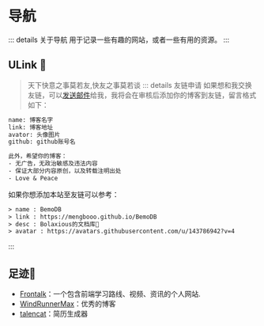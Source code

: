 <script setup>
import { VPTeamMembers } from 'vitepress/theme'
const members = [
  {
    avatar: 'https://avatars.githubusercontent.com/u/96043667?v=4',
    name: 'dekrt',
    links: [
      { icon: 'github', link: 'https://github.com/dekrt' },
      { icon: 'rss', link: 'https://dekrt.cn' },
    ]
  },
  {
    avatar: 'https://avatars.githubusercontent.com/u/64010148?v=4',
    name: 'HomeArchbishop',
    links: [
      { icon: 'github', link: 'https://github.com/HomeArchbishop' },
      { icon: 'rss', link: 'https://buuug.top/' },
    ]
  },
  {
    avatar: 'https://avatars.githubusercontent.com/u/110143758?v=4',
    name: 'capybara',
    links: [
      { icon: 'github', link: 'https://github.com/wangyinyuan' },
    ]
  },
  {
    avatar: 'https://avatars.githubusercontent.com/u/67143590?v=4',
    name: 'GoForceX',
    links: [
      { icon: 'github', link: 'https://github.com/GoForceX' },
      { icon: 'rss', link: 'https://goforcex.top/' },
    ]
  },
  {
    avatar: 'https://avatars.githubusercontent.com/u/64739528?v=4',
    name: 'MCjiaozi',
    links: [
      { icon: 'github', link: 'https://github.com/MCjiaozi' },
      { icon: 'rss', link: 'https://www.mcjiaozi.com/' },
    ]
  },
  {
    avatar: 'https://avatars.githubusercontent.com/u/37259613?v=4',
    name: 'Hamster',
    links: [
      { icon: 'github', link: 'https://github.com/Hamster5295' },
      { icon: 'rss', link: 'https://hamster5295.github.io/' },
    ]
  },
  {
    avatar: 'https://avatars.githubusercontent.com/u/137598038?v=4',
    name: 'BOWL',
    links: [
      { icon: 'github', link: 'https://github.com/bowl23' },
    ]
  },
    {
    avatar: 'https://avatars.githubusercontent.com/u/91679915?v=4',
    name: 'realRayyy',
    links: [
      { icon: 'github', link: 'https://github.com/realRayyy' },
    ]
  },
    {
    avatar: 'https://avatars.githubusercontent.com/u/101055657?v=4',
    name: 'Raxskle',
    links: [
      { icon: 'github', link: 'https://github.com/raxskle' },
      { icon: 'rss', link: 'https://blog.raxskle.fun/' },
    ]
  },
    {
    avatar: 'https://avatars.githubusercontent.com/u/140601241?v=4',
    name: 'yqcjq',
    links: [
      { icon: 'github', link: 'https://github.com/yqcjq' },
    ]
  },
   {
    avatar: 'https://avatars.githubusercontent.com/u/113242468?v=4',
    name: 'jingyuhhh',
    links: [
      { icon: 'github', link: 'https://github.com/jingyuhhh' },
    ]
  },
  {
    avatar: 'https://avatars.githubusercontent.com/u/44224328?v=4',
    name: 'Magren',
    links: [
      { icon: 'github', link: 'https://github.com/Magren0321' },
      { icon: 'rss', link: 'https://magren.cc/' },
    ]
  },
  {
    avatar: 'https://avatars.githubusercontent.com/u/74645100?v=4',
    name: "Rekord's Blog",
    links: [
      { icon: 'github', link: 'https://github.com/Crazyokd' },
      { icon: 'rss', link: 'https://sxrekord.com/' },
    ]
  },
  {
    avatar: 'https://avatars.githubusercontent.com/u/87848488?v=4',
    name: "Nihiler",
    links: [
      { icon: 'github', link: 'https://github.com/misa1000' },
      { icon: 'rss', link: 'https://nihiler.cn/' },
    ]
  },
]
</script>

# 导航

::: details 关于导航
用于记录一些有趣的网站，或者一些有用的资源。
:::

## ULink 🤗

> 天下快意之事莫若友,快友之事莫若谈
::: details 友链申请
> 如果想和我交换友链，可以<a href="mailto:bolaxious@163.com">发送邮件</a>给我，我将会在审核后添加你的博客到友链，留言格式如下：

```txt
name: 博客名字
link: 博客地址
avator: 头像图片
github: github账号名

此外，希望你的博客：
- 无广告，无政治敏感及违法内容
- 保证大部分内容原创，以及转载注明出处
- Love & Peace
```

如果你想添加本站至友链可以参考：

```txt
> name : BemoDB
> link : https://mengbooo.github.io/BemoDB
> desc : Bolaxious的文档库🥰
> avatar : https://avatars.githubusercontent.com/u/143786942?v=4
```
:::
<VPTeamMembers size="small" :members="members" />

## 足迹🛞
- [Frontalk](https://front-talk.com/video)：一个包含前端学习路线、视频、资讯的个人网站.
- [WindRunnerMax](https://blog.touchczy.top/#/)：优秀的博客
- [talencat](https://talencat.com/zh)：简历生成器